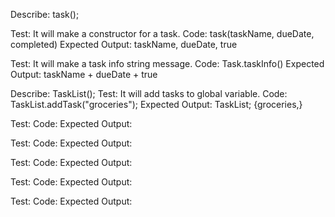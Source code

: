 Describe: task();

Test: It will make a constructor for a task.
Code: task(taskName, dueDate, completed)
Expected Output: taskName, dueDate, true

Test: It will make a task info string message.
Code: Task.taskInfo()
Expected Output: taskName + dueDate + true

Describe: TaskList();
Test: It will add tasks to global variable.
Code: TaskList.addTask("groceries");
Expected Output: TaskList;
            {groceries,}

Test:
Code:
Expected Output:

Test:
Code:
Expected Output:

Test:
Code:
Expected Output:

Test:
Code:
Expected Output:

Test:
Code:
Expected Output:

